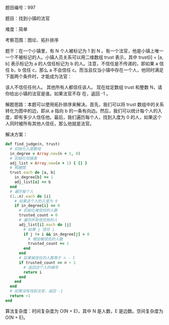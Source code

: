 题目编号：997

题目：找到小镇的法官

难度：简单

考察范围：图论、拓扑排序

题干：在一个小镇里，有 N 个人被标记为 1 到 N 。有一个法官，他是小镇上唯一一个不被标记的人。小镇人员关系可以用二维数组 trust 表示，其中 trust[i] = [a, b] 表示标记为 a 的人信任标记为 b 的人。注意，不信任是不传递的，即如果 a 信任 b，b 信任 c，那么 a 不会信任 c。而当且仅当小镇中存在一个人，他同时满足下面两个条件时，才能成为法官：

该人不信任任何人。
其他所有人都信任该人。
现在给定数组 trust 和整数 N，请你给出小镇的法官是谁。如果法官不存
在，返回 -1 。

解题思路：本题可以使用拓扑排序来解决。首先，我们可以将 trust 数组中的关系转化为图中的边，即从 a 指向 b 的一条有向边。然后，我们可以统计每个人的入度，即有多少人信任他。最后，我们遍历每个人，找到入度为 0 的人，如果这个人同时被所有其他人信任，那么他就是法官。

解决方案：

```ruby
def find_judge(n, trust)
  # 初始化入度数组
  in_degree = Array.new(n + 1, 0)
  # 初始化邻接表
  adj_list = Array.new(n + 1) { [] }
  # 构建图
  trust.each do |a, b|
    in_degree[b] += 1
    adj_list[a] << b
  end
  # 遍历每个人
  (1..n).each do |i|
    # 如果这个人的入度为 0
    if in_degree[i] == 0
      # 初始化被信任的人数
      trusted_count = 0
      # 遍历所有信任他的人
      adj_list[i].each do |j|
        # 如果 j 信任 i
        if j != i && in_degree[j] > 0
          # 增加被信任的人数
          trusted_count += 1
        end
      end
      # 如果被信任的人数等于 n - 1
      if trusted_count == n - 1
        # 返回这个人的编号
        return i
      end
    end
  end
  # 如果没有找到法官，返回 -1
  return -1
end
```

算法复杂度：时间复杂度为 O(N + E)，其中 N 是人数，E 是边数。空间复杂度为 O(N + E)。